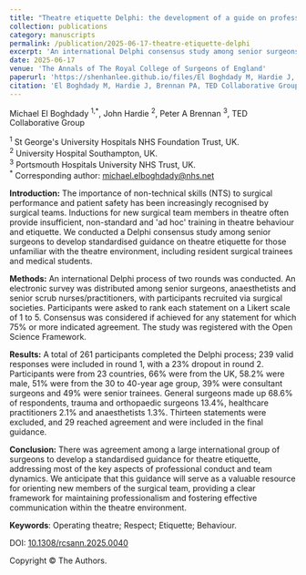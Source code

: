 ```yaml
---
title: "Theatre etiquette Delphi: the development of a guide on professional conduct and best practices in operating environments"
collection: publications
category: manuscripts
permalink: /publication/2025-06-17-theatre-etiquette-delphi
excerpt: 'An international Delphi consensus study among senior surgeons to develop standardized guidance on theatre etiquette to address professional conduct and team dynamics for those unfamiliar with the theatre environment, including resident surgical trainees and medical students. I was part of the TED Collaborative Group'
date: 2025-06-17
venue: 'The Annals of The Royal College of Surgeons of England'
paperurl: 'https://shenhanlee.github.io/files/El Boghdady M, Hardie J, Brennan PA, TED Collaborative Group_Theatre Etiquette Delphi_Ann R Coll Surg Engl_2025.pdf'
citation: 'El Boghdady M, Hardie J, Brennan PA, TED Collaborative Group. (2025). &quot;Theatre etiquette Delphi: the development of a guide on professional conduct and best practices in operating environments.&quot; <i>The Annals of The Royal College of Surgeons on England</i>. doi: 10.1308/rcsann.2025.0040. Epub ahead of print'
---
```


Michael El Boghdady <sup>1,*</sup>, John Hardie <sup>2</sup>, Peter A Brennan <sup>3</sup>, TED Collaborative Group   

<sup>1</sup> St George's University Hospitals NHS Foundation Trust, UK.  
<sup>2</sup> University Hospital Southampton, UK.  
<sup>3</sup> Portsmouth Hospitals University NHS Trust, UK.  
<sup>*</sup> Corresponding author: [michael.elboghdady@nhs.net](mailto:michael.elboghdady@nhs.net)  

**Introduction:** The importance of non-technical skills (NTS) to surgical performance and patient safety has been increasingly recognised by surgical teams. Inductions for new surgical team members in theatre often provide insufficient, non-standard and 'ad hoc' training in theatre behaviour and etiquette. We conducted a Delphi consensus study among senior surgeons to develop standardised guidance on theatre etiquette for those unfamiliar with the theatre environment, including resident surgical trainees and medical students.

**Methods:** An international Delphi process of two rounds was conducted. An electronic survey was distributed among senior surgeons, anaesthetists and senior scrub nurses/practitioners, with participants recruited via surgical societies. Participants were asked to rank each statement on a Likert scale of 1 to 5. Consensus was considered if achieved for any statement for which 75% or more indicated agreement. The study was registered with the Open Science Framework.

**Results:** A total of 261 participants completed the Delphi process; 239 valid responses were included in round 1, with a 23% dropout in round 2. Participants were from 23 countries, 66% were from the UK, 58.2% were male, 51% were from the 30 to 40-year age group, 39% were consultant surgeons and 49% were senior trainees. General surgeons made up 68.6% of respondents, trauma and orthopaedic surgeons 13.4%, healthcare practitioners 2.1% and anaesthetists 1.3%. Thirteen statements were excluded, and 29 reached agreement and were included in the final guidance.

**Conclusion:** There was agreement among a large international group of surgeons to develop a standardised guidance for theatre etiquette, addressing most of the key aspects of professional conduct and team dynamics. We anticipate that this guidance will serve as a valuable resource for orienting new members of the surgical team, providing a clear framework for maintaining professionalism and fostering effective communication within the theatre environment.

<b>Keywords</b>: Operating theatre; Respect; Etiquette; Behaviour.  

DOI: [10.1308/rcsann.2025.0040](https://doi.org/10.1308/rcsann.2025.0040)  

Copyright © The Authors. 